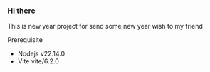 ### Hi there

This is new year project for send some new year wish to my friend

Prerequisite
- Nodejs v22.14.0
- Vite vite/6.2.0 
